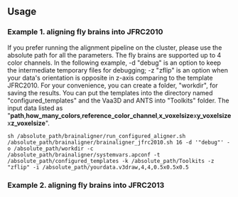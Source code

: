 ## Usage

### Example 1. aligning fly brains into JFRC2010

If you prefer running the alignment pipeline on the cluster, please use the absolute path for all the parameters. The fly brains are supported up to 4 color channels. In the following example, -d "debug" is an option to keep the intermediate temporary files for debugging; -z "zflip" is an option when your data's orientation is opposite in z-axis comparing to the template JFRC2010. For your convenience, you can create a folder, "workdir", for saving the results. You can put the templates into the directory named "configured_templates" and the Vaa3D and ANTS into "Toolkits" folder. The input data listed as "<b>path</b>,<b>how_many_colors</b>,<b>reference_color_channel</b>,<b>x_voxelsize</b>x<b>y_voxelsize</b>x<b>z_voxelsize</b>".

```
sh /absolute_path/brainaligner/run_configured_aligner.sh /absolute_path/brainaligner/brainaligner_jfrc2010.sh 16 -d '"debug"' -o /absolute_path/workdir -c /absolute_path/brainaligner/systemvars.apconf -t /absolute_path/configured_templates -k /absolute_path/Toolkits -z "zflip" -i /absolute_path/yourdata.v3draw,4,4,0.5x0.5x0.5
```
### Example 2. aligning fly brains into JFRC2013
```
```

